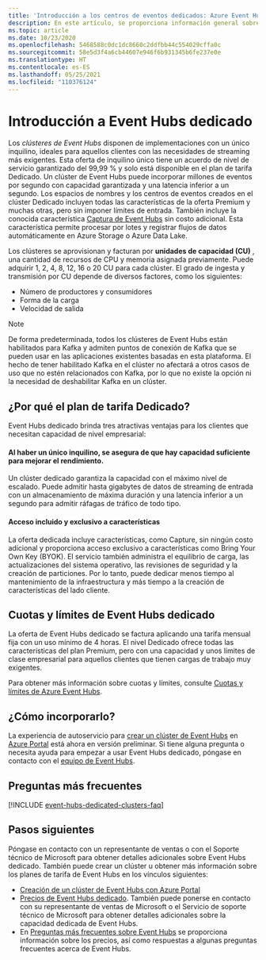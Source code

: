 ```yaml
---
title: 'Introducción a los centros de eventos dedicados: Azure Event Hubs | Microsoft Docs'
description: En este artículo, se proporciona información general sobre Azure Event Hubs dedicado, que permite realizar implementaciones de centros de eventos con un único inquilino.
ms.topic: article
ms.date: 10/23/2020
ms.openlocfilehash: 5468588c0dc1dc8660c2ddfbb44c554029cffa0c
ms.sourcegitcommit: 58e5d3f4a6cb44607e946f6b931345b6fe237e0e
ms.translationtype: HT
ms.contentlocale: es-ES
ms.lasthandoff: 05/25/2021
ms.locfileid: "110376124"
---
```

# <a name="overview-of-event-hubs-dedicated"></a>Introducción a Event Hubs dedicado

Los *clústeres de Event Hubs* disponen de implementaciones con un único inquilino, ideales para aquellos clientes con las necesidades de streaming más exigentes. Esta oferta de inquilino único tiene un acuerdo de nivel de servicio garantizado del 99,99 % y solo está disponible en el plan de tarifa Dedicado. Un clúster de Event Hubs puede incorporar millones de eventos por segundo con capacidad garantizada y una latencia inferior a un segundo. Los espacios de nombres y los centros de eventos creados en el clúster Dedicado incluyen todas las características de la oferta Premium y muchas otras, pero sin imponer límites de entrada. También incluye la conocida característica [Captura de Event Hubs](event-hubs-capture-overview.md) sin costo adicional. Esta característica permite procesar por lotes y registrar flujos de datos automáticamente en Azure Storage o Azure Data Lake. 

Los clústeres se aprovisionan y facturan por **unidades de capacidad (CU)** , una cantidad de recursos de CPU y memoria asignada previamente. Puede adquirir 1, 2, 4, 8, 12, 16 o 20 CU para cada clúster. El grado de ingesta y transmisión por CU depende de diversos factores, como los siguientes: 

- Número de productores y consumidores
- Forma de la carga
- Velocidad de salida

> [!NOTE]
> De forma predeterminada, todos los clústeres de Event Hubs están habilitados para Kafka y admiten puntos de conexión de Kafka que se pueden usar en las aplicaciones existentes basadas en esta plataforma. El hecho de tener habilitado Kafka en el clúster no afectará a otros casos de uso que no estén relacionados con Kafka, por lo que no existe la opción ni la necesidad de deshabilitar Kafka en un clúster.

## <a name="why-dedicated"></a>¿Por qué el plan de tarifa Dedicado?

Event Hubs dedicado brinda tres atractivas ventajas para los clientes que necesitan capacidad de nivel empresarial:

#### <a name="single-tenancy-guarantees-capacity-for-better-performance"></a>Al haber un único inquilino, se asegura de que hay capacidad suficiente para mejorar el rendimiento.

Un clúster dedicado garantiza la capacidad con el máximo nivel de escalado. Puede admitir hasta gigabytes de datos de streaming de entrada con un almacenamiento de máxima duración y una latencia inferior a un segundo para admitir ráfagas de tráfico de todo tipo. 

#### <a name="inclusive-and-exclusive-access-to-features"></a>Acceso incluido y exclusivo a características

La oferta dedicada incluye características, como Capture, sin ningún costo adicional y proporciona acceso exclusivo a características como Bring Your Own Key (BYOK). El servicio también administra el equilibrio de carga, las actualizaciones del sistema operativo, las revisiones de seguridad y la creación de particiones. Por lo tanto, puede dedicar menos tiempo al mantenimiento de la infraestructura y más tiempo a la creación de características del lado cliente.  

## <a name="event-hubs-dedicated-quotas-and-limits"></a>Cuotas y límites de Event Hubs dedicado
La oferta de Event Hubs dedicado se factura aplicando una tarifa mensual fija con un uso mínimo de 4 horas. El nivel Dedicado ofrece todas las características del plan Premium, pero con una capacidad y unos límites de clase empresarial para aquellos clientes que tienen cargas de trabajo muy exigentes. 

Para obtener más información sobre cuotas y límites, consulte [Cuotas y límites de Azure Event Hubs](event-hubs-quotas.md).

## <a name="how-to-onboard"></a>¿Cómo incorporarlo?

La experiencia de autoservicio para [crear un clúster de Event Hubs](event-hubs-dedicated-cluster-create-portal.md) en [Azure Portal](https://aka.ms/eventhubsclusterquickstart) está ahora en versión preliminar. Si tiene alguna pregunta o necesita ayuda para empezar a usar Event Hubs dedicado, póngase en contacto con el [equipo de Event Hubs](mailto:askeventhubs@microsoft.com).

## <a name="faqs"></a>Preguntas más frecuentes

[!INCLUDE [event-hubs-dedicated-clusters-faq](../../includes/event-hubs-dedicated-clusters-faq.md)]

## <a name="next-steps"></a>Pasos siguientes

Póngase en contacto con un representante de ventas o con el Soporte técnico de Microsoft para obtener detalles adicionales sobre Event Hubs dedicado. También puede crear un clúster u obtener más información sobre los planes de tarifa de Event Hubs en los vínculos siguientes:

- [Creación de un clúster de Event Hubs con Azure Portal](https://aka.ms/eventhubsclusterquickstart) 
- [Precios de Event Hubs dedicado](https://azure.microsoft.com/pricing/details/event-hubs/). También puede ponerse en contacto con su representante de ventas de Microsoft o el Servicio de soporte técnico de Microsoft para obtener detalles adicionales sobre la capacidad dedicada de Event Hubs.
- En [Preguntas más frecuentes sobre Event Hubs](event-hubs-faq.yml) se proporciona información sobre los precios, así como respuestas a algunas preguntas frecuentes acerca de Event Hubs.
